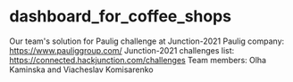 # dashboard_for_coffee_shops
Our team's solution for Paulig challenge at Junction-2021
Paulig company: https://www.pauliggroup.com/
Junction-2021 challenges list: https://connected.hackjunction.com/challenges
Team members: Olha Kaminska and Viacheslav Komisarenko
